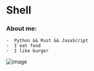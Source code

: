 # Shell

### About me:
```
-  Python && Rust && JavaScript
-  I eat food
-  I like burger
```


![image](https://cdn.discordapp.com/attachments/963075510487900250/992593879096377404/omega.gif)





<!---
Shell1010/Shell1010 is a ✨ special ✨ repository because its `README.md` (this file) appears on your GitHub profile.
You can click the Preview link to take a look at your changes.
--->
